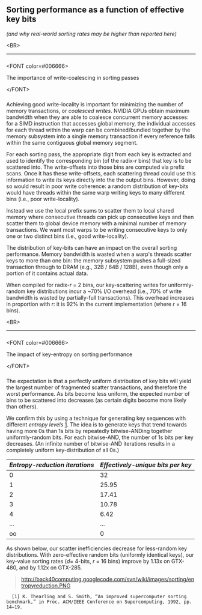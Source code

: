 ## Sorting performance as a function of effective key bits ##
_(and why real-world sorting rates may be higher than reported here)_





&lt;BR&gt;



---


### 

&lt;FONT color=#006666&gt;

The importance of write-coalescing in sorting passes

&lt;/FONT&gt;

 ###

Achieving good write-locality is important for minimizing the number of memory transactions, or _coalesced writes_.  NVIDIA GPUs obtain maximum bandwidth when they are able to coalesce concurrent memory accesses: for a SIMD instruction that accesses global memory, the individual accesses for each thread within the warp can be combined/bundled together by the memory subsystem into a single memory transaction if every reference falls within the same contiguous global memory segment.

For each sorting pass, the appropriate digit from each key is extracted and used to identify the corresponding bin (of the radix-_r_ bins) that key is to be scattered into.  The write-offsets into those bins are computed via prefix scans. Once it has these write-offsets, each scattering thread could use this information to write its keys directly into the the output bins.  However, doing so would result in poor write coherence: a random distribution of key-bits would have threads within the same warp writing keys to many different bins (i.e., poor write-locality).

Instead we use the local prefix sums to scatter them to local shared memory where consecutive threads can pick up consecutive keys and then scatter them to global device memory with a minimal number of memory transactions. We want most warps to be writing consecutive keys to only one or two distinct bins (i.e., good write-locality).

The distribution of key-bits can have an impact on the overall sorting performance. Memory bandwidth is wasted when a warp's threads scatter keys to more than one bin: the memory subsystem pushes a full-sized transaction through to DRAM (e.g., 32B / 64B / 128B), even though only a portion of it contains actual data.

When compiled for radix-_r_ = 2 bins, our key-scattering writes for uniformly-random key distributions incur a ~70% I/O overhead (i.e., 70% of write bandwidth is wasted by partially-full transactions).  This overhead increases in proportion with _r_: it is 92% in the current implementation (where _r_ = 16 bins).



&lt;BR&gt;



---


### 

&lt;FONT color=#006666&gt;

The impact of key-entropy on sorting performance

&lt;/FONT&gt;

 ###

The expectation is that a perfectly uniform distribution of key bits will yield the largest number of fragmented scatter transactions, and therefore the worst performance.  As bits become less uniform, the expected number of bins to be scattered into decreases (as certain digits become more likely than others).

We confirm this by using a technique for generating key sequences with different _entropy levels_ [1](1.md).  The idea is to generate keys that trend towards having more 0s than 1s bits by repeatedly bitwise-ANDing together uniformly-random bits.  For each bitwise-AND, the number of 1s bits per key decreases.  (An infinite number of bitwise-AND iterations results in a completely uniform key-distribution of all 0s.)

| _**Entropy-reduction iterations**_	| _**Effectively-unique bits per key**_ |
|:-----------------------------------|:--------------------------------------|
| 0					| 32                                  |
| 1					| 25.95                               |
| 2					| 17.41                               |
| 3					| 10.78                               |
| 4					| 6.42                                |
| ...					| ...                                 |
| oo					| 0                                   |


As shown below, our scatter inefficiencies decrease for less-random key distributions.  With zero-effective random bits (uniformly identical keys), our key-value sorting rates (_d_= 4-bits, _r_ = 16 bins) improve by 1.13x on GTX-480, and by 1.12x on GTX-285.


> http://back40computing.googlecode.com/svn/wiki/images/sorting/entropyreduction.PNG


```
  [1] K. Thearling and S. Smith, “An improved supercomputer sorting benchmark,” in Proc. ACM/IEEE Conference on Supercomputing, 1992, pp. 14–19.
```